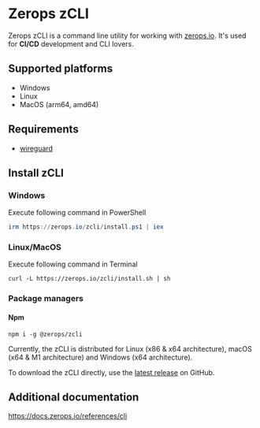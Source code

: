 # Zerops zCLI

Zerops zCLI is a command line utility for working with [zerops.io](https://zerops.io). It's used 
for **CI/CD** development and CLI lovers.

## Supported platforms

* Windows
* Linux
* MacOS (arm64, amd64)

## Requirements

* [wireguard](https://www.wireguard.com)

## Install zCLI

### Windows
Execute following command in PowerShell
```powershell
irm https://zerops.io/zcli/install.ps1 | iex
```

### Linux/MacOS
Execute following command in Terminal
```shell
curl -L https://zerops.io/zcli/install.sh | sh
```

### Package managers

#### Npm
```
npm i -g @zerops/zcli
```

Currently, the zCLI is distributed for Linux (x86 & x64 architecture), macOS (x64 & M1 architecture) and Windows (x64 architecture).

To download the zCLI directly, use the [latest release](https://github.com/zeropsio/zcli/releases/latest/) on GitHub.

## Additional documentation

https://docs.zerops.io/references/cli
